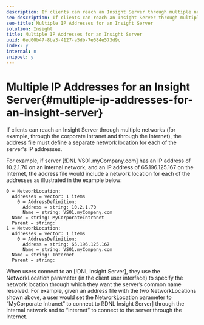 ```yaml
---
description: If clients can reach an Insight Server through multiple networks (for example, through the corporate intranet and through the Internet), the address file must define a separate network location for each of the server's IP addresses.
seo-description: If clients can reach an Insight Server through multiple networks (for example, through the corporate intranet and through the Internet), the address file must define a separate network location for each of the server's IP addresses.
seo-title: Multiple IP Addresses for an Insight Server
solution: Insight
title: Multiple IP Addresses for an Insight Server
uuid: 6ed00b47-8ba3-4127-a5db-7e684e573d9c
index: y
internal: n
snippet: y
---
```


# Multiple IP Addresses for an Insight Server{#multiple-ip-addresses-for-an-insight-server}

If clients can reach an Insight Server through multiple networks (for example, through the corporate intranet and through the Internet), the address file must define a separate network location for each of the server's IP addresses.

 For example, if server [!DNL VS01.myCompany.com] has an IP address of 10.2.1.70 on an internal network, and an IP address of 65.196.125.167 on the Internet, the address file would include a network location for each of the addresses as illustrated in the example below:

```
0 = NetworkLocation: 
  Addresses = vector: 1 items
    0 = AddressDefinition: 
      Address = string: 10.2.1.70
      Name = string: VS01.myCompany.com
  Name = string: MyCorporateIntranet
  Parent = string: 
1 = NetworkLocation: 
  Addresses = vector: 1 items
    0 = AddressDefinition: 
      Address = string: 65.196.125.167
      Name = string: VS01.myCompany.com
  Name = string: Internet
  Parent = string:
```

When users connect to an [!DNL Insight Server], they use the NetworkLocation parameter (in the client user interface) to specify the network location through which they want the server’s common name resolved. For example, given an address file with the two NetworkLocations shown above, a user would set the NetworkLocation parameter to “MyCorporate Intranet” to connect to [!DNL Insight Server] through the internal network and to “Internet” to connect to the server through the Internet. 
